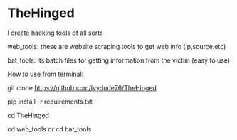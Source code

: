 # TheHinged
I create hacking tools of all sorts

web_tools: these are website scraping tools to get web info (ip,source.etc)

bat_tools: its batch files for getting information from the victim (easy to use)



How to use from terminal:

  git clone https://github.com/Ivydude76/TheHinged

  pip install -r requirements.txt

  cd TheHinged

  cd web_tools or cd bat_tools
